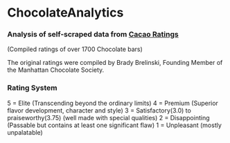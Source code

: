 # ChocolateAnalytics

### Analysis of self-scraped data from [Cacao Ratings](https://content.codecademy.com/courses/beautifulsoup/cacao/index.html) 
(Compiled ratings of over 1700 Chocolate bars)

The original ratings were compiled by Brady Brelinski, Founding Member of the Manhattan Chocolate Society. 

### Rating System
5 = Elite (Transcending beyond the ordinary limits)
4 = Premium (Superior flavor development, character and style)
3 = Satisfactory(3.0) to praiseworthy(3.75) (well made with special qualities)
2 = Disappointing (Passable but contains at least one significant flaw)
1 = Unpleasant (mostly unpalatable)
